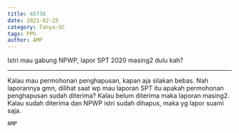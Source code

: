 ```yaml
---
title: 45738
date: 2021-02-25
category: Tanya-SC
tags: PPh
author: AMP
---
```


Istri mau gabung NPWP, lapor SPT 2020 masing2 dulu kah?

---

Kalau mau permohonan penghapusan, kapan aja silakan bebas. Nah laporannya gmn, dilihat saat wp mau laporan SPT itu apakah permohonan penghapusan sudah diterima? Kalau belum diterima maka laporan masing2. Kalau sudah diterima dan NPWP istri sudah dihapus, maka yg lapor suami saja.

`AMP`
